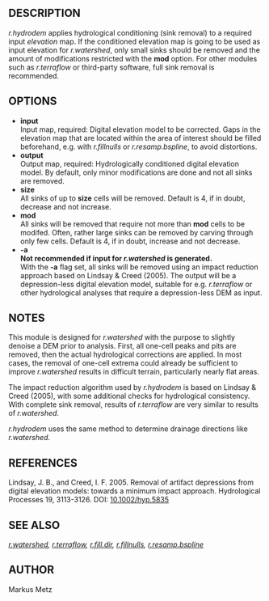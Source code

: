 ## DESCRIPTION

*r.hydrodem* applies hydrological conditioning (sink removal) to a
required input *elevation* map. If the conditioned elevation map is
going to be used as input elevation for *r.watershed*, only small sinks
should be removed and the amount of modifications restricted with the
**mod** option. For other modules such as *r.terraflow* or third-party
software, full sink removal is recommended.

## OPTIONS

- **input**  
    Input map, required: Digital elevation model to be corrected. Gaps
    in the elevation map that are located within the area of interest
    should be filled beforehand, e.g. with *r.fillnulls* or
    *r.resamp.bspline*, to avoid distortions.
- **output**  
    Output map, required: Hydrologically conditioned digital elevation
    model. By default, only minor modifications are done and not all
    sinks are removed.
- **size**  
    All sinks of up to **size** cells will be removed. Default is 4, if
    in doubt, decrease and not increase.
- **mod**  
    All sinks will be removed that require not more than **mod** cells
    to be modifed. Often, rather large sinks can be removed by carving
    through only few cells. Default is 4, if in doubt, increase and not
    decrease.
- **-a**  
    **Not recommended if input for *r.watershed* is generated.**  
    With the **-a** flag set, all sinks will be removed using an impact
    reduction approach based on Lindsay & Creed (2005). The output will
    be a depression-less digital elevation model, suitable for e.g.
    *r.terraflow* or other hydrological analyses that require a
    depression-less DEM as input.

## NOTES

This module is designed for *r.watershed* with the purpose to slightly
denoise a DEM prior to analysis. First, all one-cell peaks and pits are
removed, then the actual hydrological corrections are applied. In most
cases, the removal of one-cell extrema could already be sufficient to
improve *r.watershed* results in difficult terrain, particularly nearly
flat areas.

The impact reduction algorithm used by *r.hydrodem* is based on Lindsay
& Creed (2005), with some additional checks for hydrological
consistency. With complete sink removal, results of *r.terraflow* are
very similar to results of *r.watershed*.

*r.hydrodem* uses the same method to determine drainage directions like
*r.watershed*.

## REFERENCES

Lindsay, J. B., and Creed, I. F. 2005. Removal of artifact depressions
from digital elevation models: towards a minimum impact approach.
Hydrological Processes 19, 3113-3126. DOI:
[10.1002/hyp.5835](https://doi.org/10.1002/hyp.5835)

## SEE ALSO

*[r.watershed](https://grass.osgeo.org/grass-stable/manuals/r.watershed.html),
[r.terraflow](https://grass.osgeo.org/grass-stable/manuals/r.terraflow.html),
[r.fill.dir](https://grass.osgeo.org/grass-stable/manuals/r.fill.dir.html),
[r.fillnulls](https://grass.osgeo.org/grass-stable/manuals/r.fillnulls.html),
[r.resamp.bspline](https://grass.osgeo.org/grass-stable/manuals/r.resamp.bspline.html)*

## AUTHOR

Markus Metz
